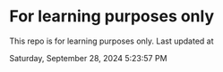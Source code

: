 # For learning purposes only
This repo is for learning purposes only.
Last updated at

Saturday, September 28, 2024 5:23:57 PM

